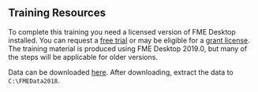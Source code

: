 ## Training Resources

To complete this training you need a licensed version of FME Desktop installed. You can request a [free trial](https://www.safe.com/fme/fme-desktop/trial-download/) or may be eligible for a [grant license](https://www.safe.com/free-fme-licenses/). The training material is produced using FME Desktop 2019.0, but many of the steps will be applicable for older versions.

Data can be downloaded [here](https://s3.amazonaws.com/FMEData/FMEData2018.zip). After downloading, extract the data to `C:\FMEData2018`.
